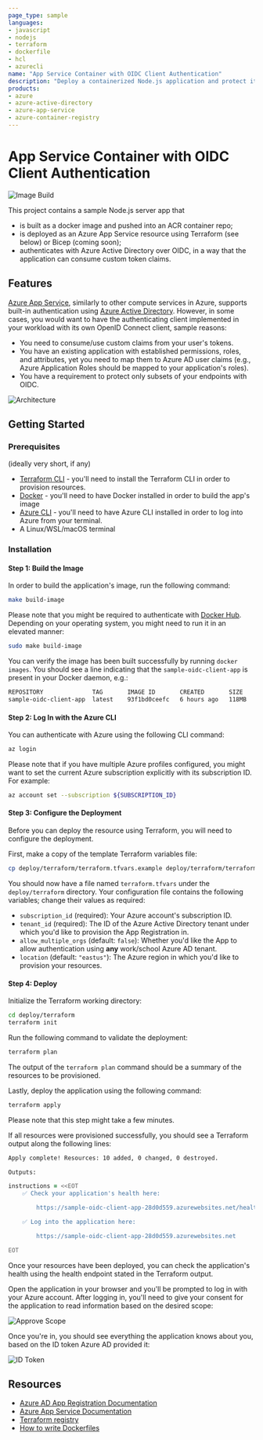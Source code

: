 ```yaml
---
page_type: sample
languages:
- javascript
- nodejs
- terraform
- dockerfile
- hcl
- azurecli
name: "App Service Container with OIDC Client Authentication"
description: "Deploy a containerized Node.js application and protect it with Azure AD login using OIDC."
products:
- azure
- azure-active-directory
- azure-app-service
- azure-container-registry
---
```


# App Service Container with OIDC Client Authentication

![Image Build](https://github.com/Azure-Samples/oidc-client-app-service/workflows/Build/badge.svg)

This project contains a sample Node.js server app that

- is built as a docker image and pushed into an ACR container repo;
- is deployed as an Azure App Service resource using Terraform (see below) or Bicep (coming soon);
- authenticates with Azure Active Directory over OIDC, in a way that the application can consume custom token claims.

## Features

[Azure App Service](https://docs.microsoft.com/en-us/azure/app-service/overview), similarly to other compute services in Azure, supports built-in authentication using [Azure Active Directory](https://docs.microsoft.com/en-us/azure/active-directory/authentication/overview-authentication).
However, in some cases, you would want to have the authenticating client implemented in your workload with its own OpenID Connect client, sample reasons:

- You need to consume/use custom claims from your user's tokens.
- You have an existing application with established permissions, roles, and attributes, yet you need
  to map them to Azure AD user claims (e.g., Azure Application Roles should be mapped to your application's roles).
- You have a requirement to protect only subsets of your endpoints with OIDC.

![Architecture](./media/arc.png)

## Getting Started

### Prerequisites

(ideally very short, if any)

- [Terraform CLI](https://learn.hashicorp.com/tutorials/terraform/install-cli) - you'll need to install the Terraform CLI in order
  to provision resources.
- [Docker](https://docs.docker.com/desktop/) - you'll need to have Docker installed in order to build the app's image
- [Azure CLI](https://docs.microsoft.com/en-us/cli/azure/install-azure-cli) - you'll need to have Azure CLI installed in order
  to log into Azure from your terminal.
- A Linux/WSL/macOS terminal

### Installation

#### Step 1: Build the Image

In order to build the application's image, run the following command:

```bash
make build-image
```

Please note that you might be required to authenticate with [Docker Hub](https://hub.docker.com/). Depending on your operating system,
you might need to run it in an elevated manner:

```bash
sudo make build-image
```

You can verify the image has been built successfully by running `docker images`.  You should see
a line indicating that the `sample-oidc-client-app` is present in your Docker daemon, e.g.:

```zsh
REPOSITORY              TAG       IMAGE ID       CREATED       SIZE
sample-oidc-client-app  latest    93f1bd0ceefc   6 hours ago   118MB
```

#### Step 2: Log In with the Azure CLI

You can authenticate with Azure using the following CLI command:

```bash
az login
```

Please note that if you have multiple Azure profiles configured, you might want
to set the current Azure subscription explicitly with its subscription ID. For example:

```bash
az account set --subscription ${SUBSCRIPTION_ID}
```

#### Step 3: Configure the Deployment

Before you can deploy the resource using Terraform, you will need to configure the deployment.

First, make a copy of the template Terraform variables file:

```bash
cp deploy/terraform/terraform.tfvars.example deploy/terraform/terraform.tfvars
```

You should now have a file named `terraform.tfvars` under the `deploy/terraform` directory.
Your configuration file contains the following variables; change their values as required:

- `subscription_id` (required): Your Azure account's subscription ID.
- `tenant_id` (required): The ID of the Azure Active Directory tenant under which
  you'd like to provision the App Registration in.
- `allow_multiple_orgs` (default: `false`): Whether you'd like the App to allow authentication
  using **any** work/school Azure AD tenant.
- `location` (default: `"eastus"`): The Azure region in which you'd like to provision your resources.

#### Step 4: Deploy

Initialize the Terraform working directory:

```bash
cd deploy/terraform
terraform init
```

Run the following command to validate the deployment:

```bash
terraform plan
```

The output of the `terraform plan` command should be a summary of the resources to be provisioned.

Lastly, deploy the application using the following command:

```bash
terraform apply
```

Please note that this step might take a few minutes.

If all resources were provisioned successfully, you should see a Terraform output along the following lines:

```zsh
Apply complete! Resources: 10 added, 0 changed, 0 destroyed.

Outputs:

instructions = <<EOT
    ✅ Check your application's health here:

        https://sample-oidc-client-app-28d0d559.azurewebsites.net/health

    ✅ Log into the application here:

        https://sample-oidc-client-app-28d0d559.azurewebsites.net

EOT
```

Once your resources have been deployed, you can check the application's health using the health
endpoint stated in the Terraform output.

Open the application in your browser and you'll be prompted to log in with your Azure account. After
logging in, you'll need to give your consent for the application to read information based on the desired
scope:

![Approve Scope](./media/scope-approve.png)

Once you're in, you should see everything the application knows about you, based on
the ID token Azure AD provided it:

![ID Token](./media/id_token.png)

## Resources

- [Azure AD App Registration Documentation](https://docs.microsoft.com/en-us/graph/auth-register-app-v2)
- [Azure App Service Documentation](https://docs.microsoft.com/en-us/azure/app-service/overview)
- [Terraform registry](https://www.terraform.io/registry/providers)
- [How to write Dockerfiles](https://docs.docker.com/engine/reference/builder/)
